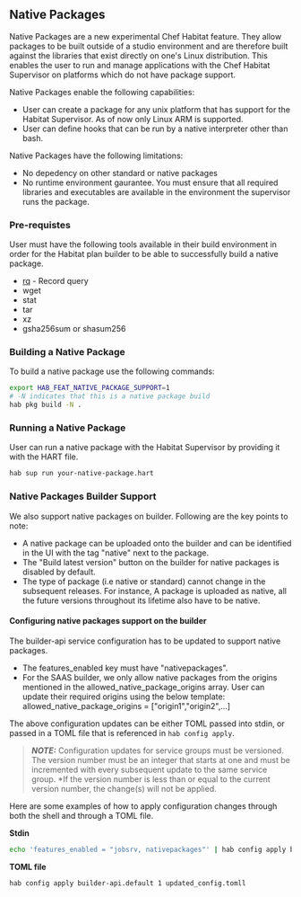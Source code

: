 ## Native Packages

Native Packages are a new experimental Chef Habitat feature. They allow packages to be built outside of a studio environment 
and are therefore built against the libraries that exist directly on one's Linux distribution. 
This enables the user to run and manage applications with the Chef Habitat Supervisor on platforms which do not have package support.

Native Packages enable the following capabilities:
- User can create a package for any unix platform that has support for the Habitat Supervisor. As of now only Linux ARM is supported.
- User can define hooks that can be run by a native interpreter other than bash.

Native Packages have the following limitations:
- No depedency on other standard or native packages
- No runtime environment gaurantee. You must ensure that all required libraries and executables are available in the environment the supervisor runs the package.

### Pre-requistes

User must have the following tools available in their build environment in order for the Habitat plan builder to be able to
successfully build a native package.

- [rq](https://github.com/dflemstr/rq/blob/master/doc/installation.md) - Record query
- wget
- stat
- tar
- xz
- gsha256sum or shasum256

### Building a Native Package

To build a native package use the following commands:

```bash
export HAB_FEAT_NATIVE_PACKAGE_SUPPORT=1
# -N indicates that this is a native package build
hab pkg build -N .
```

### Running a Native Package

User can run a native package with the Habitat Supervisor by providing it with the HART file.

```bash
hab sup run your-native-package.hart
```

### Native Packages Builder Support

We also support native packages on builder. Following are the key points to note: 
- A native package can be uploaded onto the builder and can be identified in the UI with the tag "native" next to the package.
- The "Build latest version" button on the builder for native packages is disabled by default.
- The type of package (i.e native or standard) cannot change in the subsequent releases. 
For instance, A package is uploaded as native, all the future versions throughout its lifetime also have to be native.

#### Configuring native packages support on the builder
The builder-api service configuration has to be updated to support native packages.
- The features_enabled key must have "nativepackages".
- For the SAAS builder, we only allow native packages from the origins mentioned in the allowed_native_package_origins array. 
User can update their required origins using the below template:  allowed_native_package_origins = ["origin1","origin2",...]

The above configuration updates can be either TOML passed into stdin, or passed in a TOML
file that is referenced in `hab config apply`.

> **_NOTE:_**  Configuration updates for service groups must be versioned. The version number must be an integer that starts at one and must be incremented with every subsequent update to the same service group. *If the version number is less than or equal to the current version number, the change(s) will not be applied.

Here are some examples of how to apply configuration changes through both the shell and through a TOML file.

**Stdin**

```bash
echo 'features_enabled = "jobsrv, nativepackages"' | hab config apply builder-api.default 1
```

**TOML file**

```bash
hab config apply builder-api.default 1 updated_config.tomll
```

